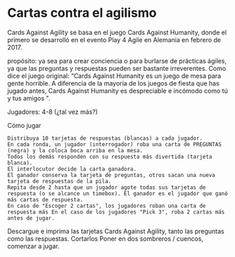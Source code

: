 # Cartas contra el agilismo

Cards Against Agility se basa en el juego Cards Against Humanity,
donde el primero se desarrolló en el evento Play 4 Agile en Alemania en febrero de 2017.

propósito:
ya sea para crear conciencia o para burlarse de prácticas ágiles, ya que las preguntas y respuestas pueden ser bastante irreverentes. Como dice el juego original: “Cards Against Humanity es un juego de mesa para gente horrible. A diferencia de la mayoría de los juegos de fiesta que has jugado antes, Cards Against Humanity es despreciable e incómodo como tú y tus amigos ".

Jugadores: 4-8 (¿tal vez más?)

Cómo jugar

    Distribuya 10 tarjetas de respuestas (blancas) a cada jugador.
    En cada ronda, un jugador (interrogador) roba una carta de PREGUNTAS (negra) y la coloca boca arriba en la mesa.
    Todos los demás responden con su respuesta más divertida (tarjeta blanca).
    El interlocutor decide la carta ganadora.
    El ganador conserva la tarjeta de preguntas, otros sacan una nueva tarjeta de respuestas de la pila.
    Repita desde 2 hasta que un jugador agote todas sus tarjetas de respuesta (o se alcance un timebox). El ganador es el jugador que ganó más cartas de respuesta.
    En caso de "Escoger 2 cartas", los jugadores roban una carta de respuesta más En el caso de los jugadores "Pick 3", roba 2 cartas más antes de jugar.

Descargue e imprima las tarjetas Cards Against Agility, tanto las preguntas como las respuestas. Cortarlos Poner en dos sombreros / cuencos, comenzar a jugar.
